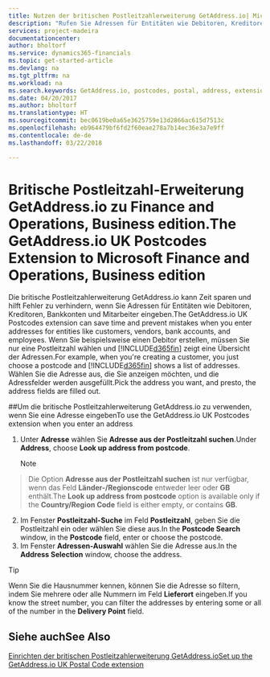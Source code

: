 ```yaml
---
title: Nutzen der britischen Postleitzahlerweiterung GetAddress.io| Microsoft Docs
description: "Rufen Sie Adressen für Entitäten wie Debitoren, Kreditoren, Banken Großbritannien Mitarbeiter und im GetAddress.io-Dienst ab."
services: project-madeira
documentationcenter: 
author: bholtorf
ms.service: dynamics365-financials
ms.topic: get-started-article
ms.devlang: na
ms.tgt_pltfrm: na
ms.workload: na
ms.search.keywords: GetAddress.io, postcodes, postal, address, extension
ms.date: 04/20/2017
ms.author: bholtorf
ms.translationtype: HT
ms.sourcegitcommit: bec0619be0a65e3625759e13d2866ac615d7513c
ms.openlocfilehash: eb964479bf6fd2f60eae278a7b14ec36e3a7e9ff
ms.contentlocale: de-de
ms.lasthandoff: 03/22/2018

---
```


# <a name="the-getaddressio-uk-postcodes-extension-to-microsoft-finance-and-operations-business-edition"></a><span data-ttu-id="6f57e-103">Britische Postleitzahl-Erweiterung GetAddress.io zu Finance and Operations, Business edition.</span><span class="sxs-lookup"><span data-stu-id="6f57e-103">The GetAddress.io UK Postcodes Extension to Microsoft Finance and Operations, Business edition</span></span> 
<span data-ttu-id="6f57e-104">Die britische Postleitzahlerweiterung GetAddress.io kann Zeit sparen und hilft Fehler zu verhindern, wenn Sie Adressen für Entitäten wie Debitoren, Kreditoren, Bankkonten und Mitarbeiter eingeben.</span><span class="sxs-lookup"><span data-stu-id="6f57e-104">The GetAddress.io UK Postcodes extension can save time and prevent mistakes when you enter addresses for entities like customers, vendors, bank accounts, and employees.</span></span> <span data-ttu-id="6f57e-105">Wenn Sie beispielsweise einen Debitor erstellen, müssen Sie nur eine Postleitzahl wählen und [!INCLUDE[d365fin](includes/d365fin_md.md)] zeigt eine Übersicht der Adressen.</span><span class="sxs-lookup"><span data-stu-id="6f57e-105">For example, when you're creating a customer, you just choose a postcode and [!INCLUDE[d365fin](includes/d365fin_md.md)] shows a list of addresses.</span></span> <span data-ttu-id="6f57e-106">Wählen Sie die Adresse aus, die Sie anzeigen möchten, und die Adressfelder werden ausgefüllt.</span><span class="sxs-lookup"><span data-stu-id="6f57e-106">Pick the address you want, and presto, the address fields are filled out.</span></span>  

##<a name="to-use-the-getaddressio-uk-postcodes-extension-when-you-enter-an-address"></a><span data-ttu-id="6f57e-107">Um die britische Postleitzahlerweiterung GetAddress.io zu verwenden, wenn Sie eine Adresse eingeben</span><span class="sxs-lookup"><span data-stu-id="6f57e-107">To use the GetAddress.io UK Postcodes extension when you enter an address</span></span>
1. <span data-ttu-id="6f57e-108">Unter **Adresse** wählen Sie **Adresse aus der Postleitzahl suchen**.</span><span class="sxs-lookup"><span data-stu-id="6f57e-108">Under **Address**, choose **Look up address from postcode**.</span></span>  

    > [!NOTE]  
>   <span data-ttu-id="6f57e-109">Die Option **Adresse aus der Postleitzahl suchen** ist nur verfügbar, wenn das Feld **Länder-/Regionscode** entweder leer oder **GB** enthält.</span><span class="sxs-lookup"><span data-stu-id="6f57e-109">The **Look up address from postcode** option is available only if the **Country/Region Code** field is either empty, or contains **GB**.</span></span>
2. <span data-ttu-id="6f57e-110">Im Fenster **Postleitzahl-Suche** im Feld **Postleitzahl**, geben Sie die Postleitzahl ein oder wählen Sie diese aus.</span><span class="sxs-lookup"><span data-stu-id="6f57e-110">In the **Postcode Search** window, in the **Postcode** field, enter or choose the postcode.</span></span>  
3. <span data-ttu-id="6f57e-111">Im Fenster **Adressen-Auswahl** wählen Sie die Adresse aus.</span><span class="sxs-lookup"><span data-stu-id="6f57e-111">In the **Address Selection** window, choose the address.</span></span>  

> [!TIP]  
>   <span data-ttu-id="6f57e-112">Wenn Sie die Hausnummer kennen, können Sie die Adresse so filtern, indem Sie mehrere oder alle Nummern im Feld **Lieferort** eingeben.</span><span class="sxs-lookup"><span data-stu-id="6f57e-112">If you know the street number, you can filter the addresses by entering some or all of the number in the **Delivery Point** field.</span></span>


## <a name="see-also"></a><span data-ttu-id="6f57e-113">Siehe auch</span><span class="sxs-lookup"><span data-stu-id="6f57e-113">See Also</span></span>
[<span data-ttu-id="6f57e-114">Einrichten der britischen Postleitzahlerweiterung GetAddress.io</span><span class="sxs-lookup"><span data-stu-id="6f57e-114">Set up the GetAddress.io UK Postal Code extension</span></span>](LocalFunctionality/UnitedKingdom/uk-setup-postal-code-service.md)

